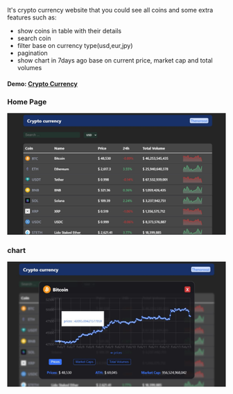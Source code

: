 <p>It's crypto currency website that you could see all coins and some extra features such as: </p>
<ul>
  <li>show coins in table with their details</li>
  <li>search coin</li>
  <li>filter base on currency type(usd,eur,jpy)</li>
  <li>pagination</li>
  <li>show chart in 7days ago base on current price, market cap and total volumes</li>
</ul>
<h4>Demo: 
<a href="https://crypto-currency-sandy.vercel.app/">Crypto Currency</a>
</h4>
<h3>Home Page</h3>
<img src="./public/Crypto app.jpg" />
<h3>chart</h3>
<img src="./public/Crypto app chart.jpg" />
